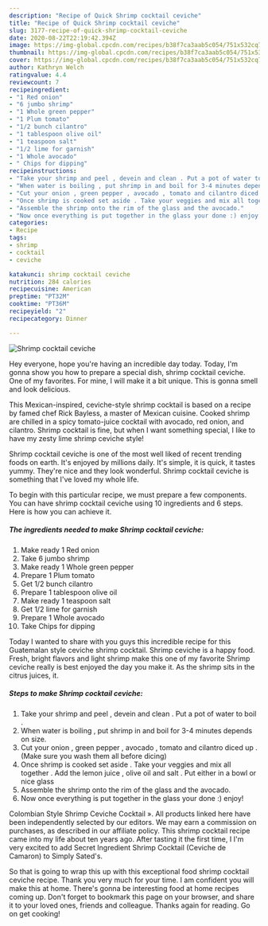 ```yaml
---
description: "Recipe of Quick Shrimp cocktail ceviche"
title: "Recipe of Quick Shrimp cocktail ceviche"
slug: 3177-recipe-of-quick-shrimp-cocktail-ceviche
date: 2020-08-22T22:19:42.394Z
image: https://img-global.cpcdn.com/recipes/b38f7ca3aab5c054/751x532cq70/shrimp-cocktail-ceviche-recipe-main-photo.jpg
thumbnail: https://img-global.cpcdn.com/recipes/b38f7ca3aab5c054/751x532cq70/shrimp-cocktail-ceviche-recipe-main-photo.jpg
cover: https://img-global.cpcdn.com/recipes/b38f7ca3aab5c054/751x532cq70/shrimp-cocktail-ceviche-recipe-main-photo.jpg
author: Kathryn Welch
ratingvalue: 4.4
reviewcount: 7
recipeingredient:
- "1 Red onion"
- "6 jumbo shrimp"
- "1 Whole green pepper"
- "1 Plum tomato"
- "1/2 bunch cilantro"
- "1 tablespoon olive oil"
- "1 teaspoon salt"
- "1/2 lime for garnish"
- "1 Whole avocado"
- " Chips for dipping"
recipeinstructions:
- "Take your shrimp and peel , devein and clean . Put a pot of water to boil ."
- "When water is boiling , put shrimp in and boil for 3-4 minutes depends on size."
- "Cut your onion , green pepper , avocado , tomato and cilantro diced up . (Make sure you wash them all before dicing)"
- "Once shrimp is cooked set aside . Take your veggies and mix all together . Add the lemon juice , olive oil and salt . Put either in a bowl or nice glass"
- "Assemble the shrimp onto the rim of the glass and the avocado."
- "Now once everything is put together in the glass your done :) enjoy!"
categories:
- Recipe
tags:
- shrimp
- cocktail
- ceviche

katakunci: shrimp cocktail ceviche 
nutrition: 284 calories
recipecuisine: American
preptime: "PT32M"
cooktime: "PT36M"
recipeyield: "2"
recipecategory: Dinner

---
```



![Shrimp cocktail ceviche](https://img-global.cpcdn.com/recipes/b38f7ca3aab5c054/751x532cq70/shrimp-cocktail-ceviche-recipe-main-photo.jpg)

Hey everyone, hope you're having an incredible day today. Today, I'm gonna show you how to prepare a special dish, shrimp cocktail ceviche. One of my favorites. For mine, I will make it a bit unique. This is gonna smell and look delicious.

This Mexican-inspired, ceviche-style shrimp cocktail is based on a recipe by famed chef Rick Bayless, a master of Mexican cuisine. Cooked shrimp are chilled in a spicy tomato-juice cocktail with avocado, red onion, and cilantro. Shrimp cocktail is fine, but when I want something special, I like to have my zesty lime shrimp ceviche style!

Shrimp cocktail ceviche is one of the most well liked of recent trending foods on earth. It's enjoyed by millions daily. It's simple, it is quick, it tastes yummy. They're nice and they look wonderful. Shrimp cocktail ceviche is something that I've loved my whole life.


To begin with this particular recipe, we must prepare a few components. You can have shrimp cocktail ceviche using 10 ingredients and 6 steps. Here is how you can achieve it.

<!--inarticleads1-->

##### The ingredients needed to make Shrimp cocktail ceviche:

1. Make ready 1 Red onion
1. Take 6 jumbo shrimp
1. Make ready 1 Whole green pepper
1. Prepare 1 Plum tomato
1. Get 1/2 bunch cilantro
1. Prepare 1 tablespoon olive oil
1. Make ready 1 teaspoon salt
1. Get 1/2 lime for garnish
1. Prepare 1 Whole avocado
1. Take  Chips for dipping


Today I wanted to share with you guys this incredible recipe for this Guatemalan style ceviche shrimp cocktail. Shrimp ceviche is a happy food. Fresh, bright flavors and light shrimp make this one of my favorite Shrimp ceviche really is best enjoyed the day you make it. As the shrimp sits in the citrus juices, it. 

<!--inarticleads2-->

##### Steps to make Shrimp cocktail ceviche:

1. Take your shrimp and peel , devein and clean . Put a pot of water to boil .
1. When water is boiling , put shrimp in and boil for 3-4 minutes depends on size.
1. Cut your onion , green pepper , avocado , tomato and cilantro diced up . (Make sure you wash them all before dicing)
1. Once shrimp is cooked set aside . Take your veggies and mix all together . Add the lemon juice , olive oil and salt . Put either in a bowl or nice glass
1. Assemble the shrimp onto the rim of the glass and the avocado.
1. Now once everything is put together in the glass your done :) enjoy!


Colombian Style Shrimp Ceviche Cocktail ». All products linked here have been independently selected by our editors. We may earn a commission on purchases, as described in our affiliate policy. This shrimp cocktail recipe came into my life about ten years ago. After tasting it the first time, I I&#39;m very excited to add Secret Ingredient Shrimp Cocktail (Ceviche de Camaron) to Simply Sated&#39;s. 

So that is going to wrap this up with this exceptional food shrimp cocktail ceviche recipe. Thank you very much for your time. I am confident you will make this at home. There's gonna be interesting food at home recipes coming up. Don't forget to bookmark this page on your browser, and share it to your loved ones, friends and colleague. Thanks again for reading. Go on get cooking!
